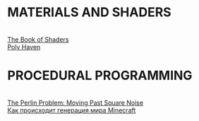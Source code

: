 # MATERIALS AND SHADERS
<br>[The Book of Shaders](https://thebookofshaders.com/)
<br>[Poly Haven](https://polyhaven.com/)
# PROCEDURAL PROGRAMMING
<br>[The Perlin Problem: Moving Past Square Noise](https://noiseposti.ng/posts/2022-01-16-The-Perlin-Problem-Moving-Past-Square-Noise.html)
<br>[Как происходит генерация мира Minecraft](https://habr.com/ru/post/673268/)

